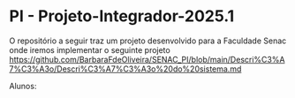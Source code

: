# PI - Projeto-Integrador-2025.1
O repositório a seguir traz um projeto desenvolvido para a Faculdade Senac onde iremos implementar o seguinte projeto https://github.com/BarbaraFdeOliveira/SENAC_PI/blob/main/Descri%C3%A7%C3%A3o/Descri%C3%A7%C3%A3o%20do%20sistema.md

Alunos: 
